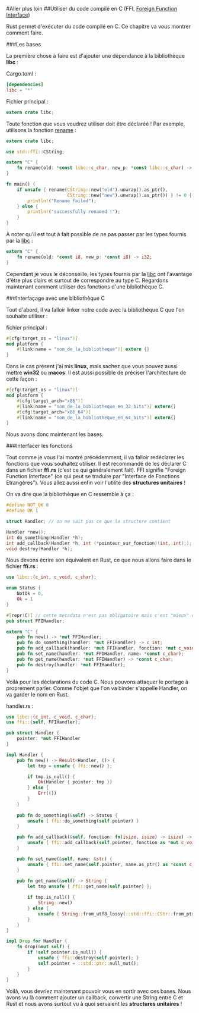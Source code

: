 #Aller plus loin
##Utiliser du code compilé en C (FFI, [Foreign Function Interface](https://en.wikipedia.org/wiki/Foreign_function_interface))

Rust permet d'exécuter du code compilé en C. Ce chapitre va vous montrer comment faire.

###Les bases

La première chose à faire est d'ajouter une dépendance à la bibliothèque __libc__ :

Cargo.toml :

```Toml
[dependencies]
libc = "*"
```

Fichier principal :

```Rust
extern crate libc;
```

Toute fonction que vous voudrez utiliser doit être déclaréé ! Par exemple, utilisons la fonction [rename](http://linux.die.net/man/2/rename) :

```Rust
extern crate libc;

use std::ffi::CString;

extern "C" {
    fn rename(old: *const libc::c_char, new_p: *const libc::c_char) -> libc::c_int;
}

fn main() {
    if unsafe { rename(CString::new("old").unwrap().as_ptr(),
                       CString::new("new").unwrap().as_ptr()) } != 0 {
        println!("Rename failed");
    } else {
        println!("successfully renamed !");
    }
}
```

À noter qu'il est tout à fait possible de ne pas passer par les types fournis par la [libc](https://crates.io/crates/libc) :

```Rust
extern "C" {
    fn rename(old: *const i8, new_p: *const i8) -> i32;
}
```

Cependant je vous le déconseille, les types fournis par la [libc](https://crates.io/crates/libc) ont l'avantage d'être plus clairs et surtout de correspondre au type C. Regardons maintenant comment utiliser des fonctions d'une bibliothèque C.

###Interfaçage avec une bibliothèque C

Tout d'abord, il va falloir linker notre code avec la bibliothèque C que l'on souhaite utiliser :

fichier principal :

```Rust
#[cfg(target_os = "linux")]
mod platform {
    #[link(name = "nom_de_la_bibliotheque")] extern {}
}
```

Dans le cas présent j'ai mis __linux__, mais sachez que vous pouvez aussi mettre __win32__ ou __macos__. Il est aussi possible de préciser l'architecture de cette façon :

```Rust
#[cfg(target_os = "linux")]
mod platform {
    #[cfg(target_arch="x86")]
    #[link(name = "nom_de_la_bibliotheque_en_32_bits")] extern{}
    #[cfg(target_arch="x86_64")]
    #[link(name = "nom_de_la_bibliotheque_en_64_bits")] extern{}
}
```

Nous avons donc maintenant les bases.

###Interfacer les fonctions

Tout comme je vous l'ai montré précédemment, il va falloir redéclarer les fonctions que vous souhaitez utiliser. Il est recommandé de les déclarer C dans un fichier __ffi.rs__ (c'est ce qui généralement fait). FFI signifie "Foreign Function Interface" (ce qui peut se traduire par "Interface de Fonctions Etrangères"). Vous allez aussi enfin voir l'utilité des __structures unitaires__ !

On va dire que la bibliothèque en C ressemble à ça :

```C
#define NOT_OK 0
#define OK 1

struct Handler; // on ne sait pas ce que la structure contient

Handler *new();
int do_something(Handler *h);
int add_callback(Handler *h, int (*pointeur_sur_fonction)(int, int););
void destroy(Handler *h);
```

Nous devons écrire son équivalent en Rust, ce que nous allons faire dans le fichier __ffi.rs__ :

```Rust
use libc::{c_int, c_void, c_char};

enum Status {
    NotOk = 0,
    Ok = 1
}

#[repr(C)] // cette metadata n'est pas obligatoire mais c'est "mieux" de la mettre
pub struct FFIHandler;

extern "C" {
    pub fn new() -> *mut FFIHandler;
    pub fn do_something(handler: *mut FFIHandler) -> c_int;
    pub fn add_callback(handler: *mut FFIHandler, fonction: *mut c_void) -> c_int;
    pub fn set_name(handler: *mut FFIHandler, name: *const c_char);
    pub fn get_name(handler: *mut FFIHandler) -> *const c_char;
    pub fn destroy(handler: *mut FFIHandler);
}
```

Voilà pour les déclarations du code C. Nous pouvons attaquer le portage à proprement parler. Comme l'objet que l'on va binder s'appelle Handler, on va garder le nom en Rust.

handler.rs :

```Rust
use libc::{c_int, c_void, c_char};
use ffi::{self, FFIHandler};

pub struct Handler {
    pointer: *mut FFIHandler
}

impl Handler {
    pub fn new() -> Result<Handler, ()> {
        let tmp = unsafe { ffi::new() };

        if tmp.is_null() {
            Ok(Handler { pointer: tmp })
        } else {
            Err(())
        }
    }
    
    pub fn do_something(&self) -> Status {
        unsafe { ffi::do_something(self.pointer) }
    }

    pub fn add_callback(&self, fonction: fn(isize, isize) -> isize) -> Status {
        unsafe { ffi::add_callback(self.pointer, fonction as *mut c_void) }
    }

    pub fn set_name(&self, name: &str) {
        unsafe { ffi::set_name(self.pointer, name.as_ptr() as *const c_char) }
    }
    
    pub fn get_name(&self) -> String {
        let tmp unsafe { ffi::get_name(self.pointer) };

        if tmp.is_null() {
            String::new()
        } else {
            unsafe { String::from_utf8_lossy(::std::ffi::CStr::from_ptr(tmp).to_bytes()).to_string() }
        }
    }
}

impl Drop for Handler {
    fn drop(&mut self) {
        if !self.pointer.is_null() {
            unsafe { ffi::destroy(self.pointer); }
            self.pointer = ::std::ptr::null_mut();
        }
    }
}
```

Voilà, vous devriez maintenant pouvoir vous en sortir avec ces bases. Nous avons vu là comment ajouter un callback, convertir une String entre C et Rust et nous avons surtout vu à quoi servaient les __structures unitaires__ !
